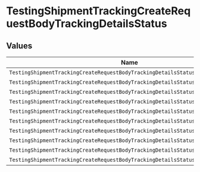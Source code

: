 # TestingShipmentTrackingCreateRequestBodyTrackingDetailsStatus


## Values

| Name                                                                              | Value                                                                             |
| --------------------------------------------------------------------------------- | --------------------------------------------------------------------------------- |
| `TestingShipmentTrackingCreateRequestBodyTrackingDetailsStatusUnknown`            | unknown                                                                           |
| `TestingShipmentTrackingCreateRequestBodyTrackingDetailsStatusPreTransit`         | pre_transit                                                                       |
| `TestingShipmentTrackingCreateRequestBodyTrackingDetailsStatusInTransit`          | in_transit                                                                        |
| `TestingShipmentTrackingCreateRequestBodyTrackingDetailsStatusOutForDelivery`     | out_for_delivery                                                                  |
| `TestingShipmentTrackingCreateRequestBodyTrackingDetailsStatusDelivered`          | delivered                                                                         |
| `TestingShipmentTrackingCreateRequestBodyTrackingDetailsStatusAvailableForPickup` | available_for_pickup                                                              |
| `TestingShipmentTrackingCreateRequestBodyTrackingDetailsStatusReturnToSender`     | return_to_sender                                                                  |
| `TestingShipmentTrackingCreateRequestBodyTrackingDetailsStatusFailure`            | failure                                                                           |
| `TestingShipmentTrackingCreateRequestBodyTrackingDetailsStatusCancelled`          | cancelled                                                                         |
| `TestingShipmentTrackingCreateRequestBodyTrackingDetailsStatusError`              | error                                                                             |